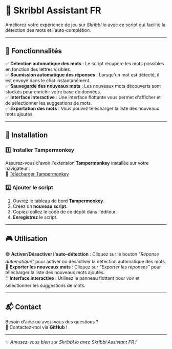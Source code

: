 # 🎨 Skribbl Assistant FR

Améliorez votre expérience de jeu sur *Skribbl.io* avec ce script qui facilite la détection des mots et l'auto-complétion.

---

## 🚀 Fonctionnalités

✅ **Détection automatique des mots** : Le script récupère les mots possibles en fonction des lettres visibles.  
✅ **Soumission automatique des réponses** : Lorsqu'un mot est détecté, il est envoyé dans le chat instantanément.  
✅ **Sauvegarde des nouveaux mots** : Les nouveaux mots découverts sont stockés pour enrichir votre base de données.  
✅ **Interface interactive** : Une interface flottante vous permet d'afficher et de sélectionner les suggestions de mots.  
✅ **Exportation des mots** : Vous pouvez télécharger la liste des nouveaux mots ajoutés.  

---

## 📌 Installation

### 1️⃣ Installer Tampermonkey
Assurez-vous d'avoir l'extension **Tampermonkey** installée sur votre navigateur :  
🔗 [Télécharger Tampermonkey](https://www.tampermonkey.net/)

### 2️⃣ Ajouter le script
1. Ouvrez le tableau de bord **Tampermonkey**.  
2. Créez un **nouveau script**.  
3. Copiez-collez le code de ce dépôt dans l'éditeur.  
4. **Enregistrez** le script.  

---

## 🎮 Utilisation

🟢 **Activer/Désactiver l'auto-détection** : Cliquez sur le bouton *"Réponse automatique"* pour activer ou désactiver la détection automatique des mots.  
📂 **Exporter les nouveaux mots** : Cliquez sur *"Exporter les réponses"* pour télécharger la liste des nouveaux mots ajoutés.  
🖱️ **Interface interactive** : Utilisez le panneau flottant pour voir et sélectionner les suggestions de mots.

---

## 📬 Contact

Besoin d'aide ou avez-vous des questions ?  
📩 Contactez-moi via **GitHub** !

---

✨ *Amusez-vous bien sur Skribbl.io avec Skribbl Assistant FR !*

